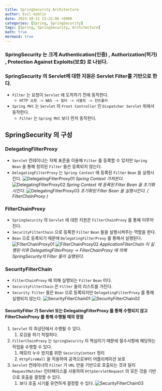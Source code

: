 ```yaml
---
title: SpringSecurity Architecture
author: Evil-Goblin
date: 2023-10-21 23:22:00 +0900
categories: [Spring, SpringSecurity]
tags: [Spring, SpringSecurity, Architecture]
math: true
mermaid: true
---
```

### SpringSecurity 는 크게 Authentication(인증) , Authorization(허가) , Protection Against Exploits(보호) 로 나뉜다.

### SpringSecurity 의 Servlet에 대한 지원은 Servlet Filter를 기반으로 한다.
- `Filter` 는 요청이 `Servlet` 에 도착하기 전에 동작한다.
  - `HTTP 요청 -> WAS -> 필터 -> 서블릿 -> 컨트롤러`
- `Spring MVC` 는 `Servlet` 의 `Front Controller` 인 `Dispatcher Servlet` 위에서 동작한다.
  - `Filter` 는 `Spring MVC` 보다 먼저 동작한다.

## SpringSecurity 의 구성
### DelegatingFilterProxy
- `Servlet` 컨테이너는 자체 표준을 이용해 `Filter` 를 등록할 수 있지만 `Spring Bean` 을 통해 정의된 `Filter` 들은 등록되지 않는다.
- `DelegatingFilterProxy` 는 `Spring Context` 에 등록된 `Filter` `Bean` 을 실행시킨다.
  ![DelegatingFilterProxy01](https://github.com/Evil-Goblin/spring-lecture/assets/74400861/7e1d65ec-117f-4d8e-82ba-4fea21b6a4b8)
  *Spring Context 가져온다.*
  ![DelegatingFilterProxy02](https://github.com/Evil-Goblin/spring-lecture/assets/74400861/29d8ca39-4556-46d1-9faa-e2b3d071b1a9)
  *Spring Context 에 등록된 Filter Bean 을 초기화 시킨다.*
  ![DelegatingFilterProxy03](https://github.com/Evil-Goblin/spring-lecture/assets/74400861/cc2f6a84-4ebb-4608-995d-39982c2ef44f)
  *초기화된 Filter Bean 을 실행시킨다. ( FilterChainProxy )*

### FilterChainProxy
- `SpringSecurity` 의 `Servlet` 에 대한 지원은 `FilterChainProxy` 를 통해 이루어진다.
- `SecurityFilterChain` 으로 등록한 `Filter` `Bean` 들을 실행시켜주는 역할을 한다.
- `Bean` 으로 등록되기 때문에 `DelegatingFilterProxy` 를 통해서 실행된다.
  ![FilterChainProxy01](https://github.com/Evil-Goblin/spring-lecture/assets/74400861/7b87d6dc-efab-47bf-8aca-1dabaea90733)
  ![FilterChainProxy02](https://github.com/Evil-Goblin/spring-lecture/assets/74400861/44bd9510-1f67-436d-9f8d-768629116b22)
  *ApplicationFilterChain 이 실행된 이후 DelegatingFilterProxy → FilterChainProxy 에 의해 SpringSecurity의 Filter 들이 실행된다.*

### SecurityFilterChain
- `FilterChainProxy` 에 의해 실행되는 `Filter` `Bean` 이다.
- `SecurityFilterChain` 은 `Filter` 들의 리스트를 가진다.
- `Security Filter` 들은 `Bean` 으로 등록되지만 `DelegatingFilterProxy` 를 통해 실행되지 않는다.
  ![SecurityFilterChain01](https://github.com/Evil-Goblin/spring-lecture/assets/74400861/d6af0484-694d-4f5a-bcbc-c8af7a6e728f)
  ![SecurityFilterChain02](https://github.com/Evil-Goblin/spring-lecture/assets/74400861/48b76957-832c-44f1-8ee3-5ca93c7fba96)
#### SecurityFilter 가 Servlet 또는 DelegatingFilterProxy 를 통해 수행되지 않고 FilterChainProxy 를 통해 수행될 때의 장점
1. `Servlet` 의 최상단에서 수행될 수 있다.
   1. 로깅을 하기 적절하다.
2. `FilterChainProxy` 는 `SpringSecurity` 의 핵심이기 때문에 필수사항에 해당하는 작업을 수행할 수 있다.
   1. 메모리 누수 방지를 위한 `SecurityContext` 정리
   2. `HttpFireWall` 을 적용하여 공격으로부터 어플리케이션 보호
3. `Servlet` 컨테이너의 `Filter` 가 `URL` 만을 기반으로 호출되는 것과 달리 `RequestMatcher` 인터페이스를 사용하여 `HttpServletRequest` 의 모든 것을 기반으로 호출을 결정할 수 있다.
   1. 보다 호출 시기를 유연하게 결정할 수 있다.
  ![SecurityFilterChain03](https://github.com/Evil-Goblin/spring-lecture/assets/74400861/79ff52c5-8fed-4cb7-9498-a3639e968867)
